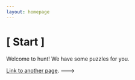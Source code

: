 ```yaml
---
layout: homepage 
---
```


# [ Start ]

Welcome to hunt! We have some puzzles for you.

<!-- Text can be **bold**, _italic_, or ~~strikethrough~~ -->

[Link to another page](./another-page.html). --->

<!--- ![Octocat](https://github.githubassets.com/images/icons/emoji/octocat.png) -->

